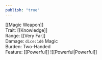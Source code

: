 ```yaml
---
publish: "true"
---
```


[[Magic Weapon]]  
Trait: [[Knowledge]]  
Range: [[Very Far]]  
Damage: `dice:1d6` Magic  
Burden: Two-Handed  
Feature: [[Powerful]]
![[Powerful|Powerful]]
